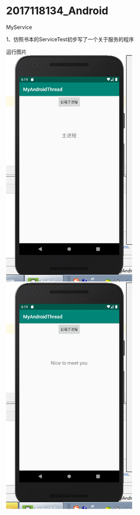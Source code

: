 # 2017118134_Android   
  
  MyService  
  
1、仿照书本的ServiceTest初步写了一个关于服务的程序      
   
   运行图片   
![image](https://raw.githubusercontent.com/Ao-Eliza/2017118134_Android/MyService/images/1.png)
![image](https://raw.githubusercontent.com/Ao-Eliza/2017118134_Android/MyService/images/2.png)      
	